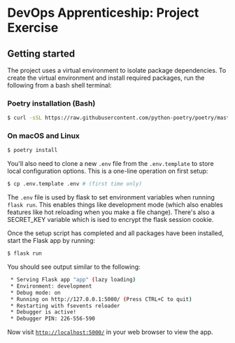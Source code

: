 # DevOps Apprenticeship: Project Exercise

## Getting started

The project uses a virtual environment to isolate package dependencies. To create the virtual environment and install required packages, run the following from a bash shell terminal:

### Poetry installation (Bash)
```bash
$ curl -sSL https://raw.githubusercontent.com/python-poetry/poetry/master/get-poetry.py | python
```

### On macOS and Linux
```bash
$ poetry install
```

You'll also need to clone a new `.env` file from the `.env.template` to store local configuration options. This is a one-line operation on first setup:
```bash
$ cp .env.template .env # (first time only)
```

The `.env` file is used by flask to set environment variables when running ` flask run`. This enables things like development mode (which also enables features like hot reloading when you make a file change). There's also a SECRET_KEY variable which is ised to encrypt the flask session cookie.

Once the setup script has completed and all packages have been installed, start the Flask app by running:
```bash
$ flask run
```

You should see output similar to the following:
```bash
 * Serving Flask app "app" (lazy loading)
 * Environment: development
 * Debug mode: on
 * Running on http://127.0.0.1:5000/ (Press CTRL+C to quit)
 * Restarting with fsevents reloader
 * Debugger is active!
 * Debugger PIN: 226-556-590
```
Now visit [`http://localhost:5000/`](http://localhost:5000/) in your web browser to view the app.
